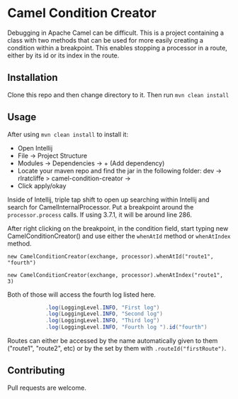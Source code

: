 # Camel Condition Creator

Debugging in Apache Camel can be difficult. This is a project containing a class with two methods that can be used for more easily creating a condition within a breakpoint. This enables stopping a processor in a route, either by its id or its index in the route.

## Installation

Clone this repo and then change directory to it. Then run `mvn clean install`

## Usage

After using `mvn clean install` to install it:
- Open Intellij
- File -> Project Structure
- Modules -> Dependencies -> + (Add dependency)
- Locate your maven repo and find the jar in the following folder: dev -> rlratcliffe > camel-condition-creator -> <version>
- Click apply/okay

Inside of Intellij, triple tap shift to open up searching within Intellij and search for CamelInternalProcessor. Put a breakpoint around the `processor.process` calls. If using 3.7.1, it will be around line 286.

After right clicking on the breakpoint, in the condition field, start typing new CamelConditionCreator() and use either the `whenAtId` method or `whenAtIndex` method.

```
new CamelConditionCreator(exchange, processor).whenAtId("route1", "fourth")

new CamelConditionCreator(exchange, processor).whenAtIndex("route1", 3)
```

Both of those will access the fourth log listed here.

```java
            .log(LoggingLevel.INFO, "First log")
            .log(LoggingLevel.INFO, "Second log")
            .log(LoggingLevel.INFO, "Third log")
            .log(LoggingLevel.INFO, "Fourth log ").id("fourth")
```

Routes can either be accessed by the name automatically given to them ("route1", "route2", etc) or by the set by them with `.routeId("firstRoute")`.

## Contributing
Pull requests are welcome.
